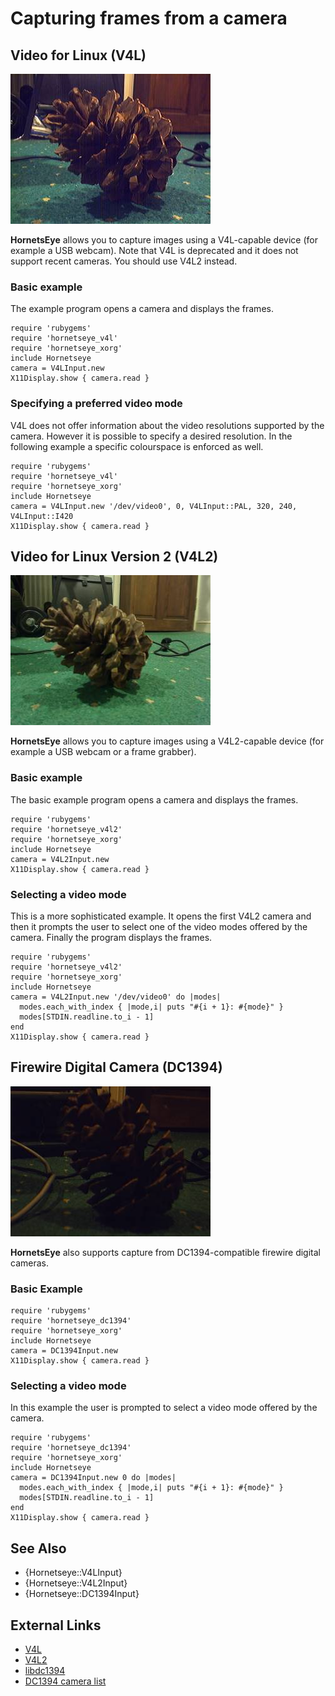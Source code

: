 Capturing frames from a camera
==============================

Video for Linux (V4L)
---------------------

![V4L](images/v4l.jpg)

**HornetsEye** allows you to capture images using a V4L-capable device (for example a USB webcam). Note that V4L is deprecated and it does not support recent cameras. You should use V4L2 instead.

### Basic example

The example program opens a camera and displays the frames.

    require 'rubygems'
    require 'hornetseye_v4l'
    require 'hornetseye_xorg'
    include Hornetseye
    camera = V4LInput.new
    X11Display.show { camera.read }

### Specifying a preferred video mode

V4L does not offer information about the video resolutions supported by the camera. However it is possible to specify a desired resolution. In the following example a specific colourspace is enforced as well.

    require 'rubygems'
    require 'hornetseye_v4l'
    require 'hornetseye_xorg'
    include Hornetseye
    camera = V4LInput.new '/dev/video0', 0, V4LInput::PAL, 320, 240, V4LInput::I420
    X11Display.show { camera.read }

Video for Linux Version 2 (V4L2)
--------------------------------

![V4L2](images/v4l2.jpg)

**HornetsEye** allows you to capture images using a V4L2-capable device (for example a USB webcam or a frame grabber).

### Basic example

The basic example program opens a camera and displays the frames.

    require 'rubygems'
    require 'hornetseye_v4l2'
    require 'hornetseye_xorg'
    include Hornetseye
    camera = V4L2Input.new
    X11Display.show { camera.read }

### Selecting a video mode

This is a more sophisticated example. It opens the first V4L2 camera and then it prompts the user to select one of the video modes offered by the camera. Finally the program displays the frames.

    require 'rubygems'
    require 'hornetseye_v4l2'
    require 'hornetseye_xorg'
    include Hornetseye
    camera = V4L2Input.new '/dev/video0' do |modes|
      modes.each_with_index { |mode,i| puts "#{i + 1}: #{mode}" }
      modes[STDIN.readline.to_i - 1]
    end
    X11Display.show { camera.read }

Firewire Digital Camera (DC1394)
--------------------------------

![DC1394](images/dc1394.jpg)

**HornetsEye** also supports capture from DC1394-compatible firewire digital cameras.

### Basic Example

    require 'rubygems'
    require 'hornetseye_dc1394'
    require 'hornetseye_xorg'
    include Hornetseye
    camera = DC1394Input.new
    X11Display.show { camera.read }

### Selecting a video mode

In this example the user is prompted to select a video mode offered by the camera.

    require 'rubygems'
    require 'hornetseye_dc1394'
    require 'hornetseye_xorg'
    include Hornetseye
    camera = DC1394Input.new 0 do |modes|
      modes.each_with_index { |mode,i| puts "#{i + 1}: #{mode}" }
      modes[STDIN.readline.to_i - 1]
    end
    X11Display.show { camera.read }

See Also
--------

* {Hornetseye::V4LInput}
* {Hornetseye::V4L2Input}
* {Hornetseye::DC1394Input}

External Links
--------------

* [V4L](http://www.exploits.org/v4l/)
* [V4L2](http://v4l2spec.bytesex.org/)
* [libdc1394](http://damien.douxchamps.net/ieee1394/libdc1394/)
* [DC1394 camera list](http://damien.douxchamps.net/ieee1394/cameras/)

